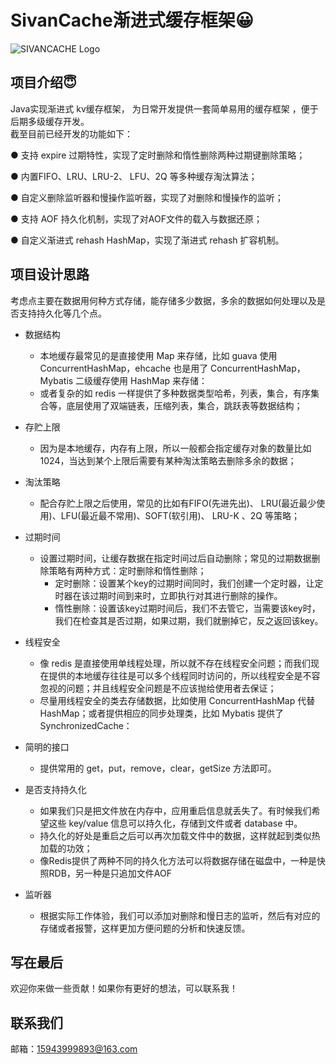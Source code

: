 # SivanCache渐进式缓存框架😀


![SIVANCACHE Logo](https://p16-flow-sign-sg.ciciai.com/ocean-cloud-tos-sg/44b6453b8a67444ba9a4c2f258fa1df0.png~tplv-0es2k971ck-image.png?rk3s=18ea6f23&x-expires=1742024775&x-signature=6MIh%2FpRxBN0EjJsKr0UeS%2BH6tY0%3D)

## 项目介绍😇
Java实现渐进式 kv缓存框架， 为日常开发提供一套简单易用的缓存框架 ，便于后期多级缓存开发。  
截至目前已经开发的功能如下：

● 支持 expire 过期特性，实现了定时删除和惰性删除两种过期键删除策略；

● 内置FIFO、LRU、LRU-2、 LFU、2Q 等多种缓存淘汰算法；

● 自定义删除监听器和慢操作监听器，实现了对删除和慢操作的监听；

● 支持 AOF 持久化机制，实现了对AOF文件的载入与数据还原；

● 自定义渐进式 rehash HashMap，实现了渐进式 rehash 扩容机制。

## 项目设计思路
考虑点主要在数据用何种方式存储，能存储多少数据，多余的数据如何处理以及是否支持持久化等几个点。

- 数据结构
   - 本地缓存最常见的是直接使用 Map 来存储，比如 guava 使用 ConcurrentHashMap，ehcache 也是用了 ConcurrentHashMap，Mybatis 二级缓存使用 HashMap 来存储：
   - 或者复杂的如 redis 一样提供了多种数据类型哈希，列表，集合，有序集合等，底层使用了双端链表，压缩列表，集合，跳跃表等数据结构；

- 存贮上限
   - 因为是本地缓存，内存有上限，所以一般都会指定缓存对象的数量比如 1024，当达到某个上限后需要有某种淘汰策略去删除多余的数据；

- 淘汰策略
   - 配合存贮上限之后使用，常见的比如有FIFO(先进先出)、 LRU(最近最少使用)、LFU(最近最不常用)、SOFT(软引用)、 LRU-K 、2Q 等策略；

- 过期时间
   - 设置过期时间，让缓存数据在指定时间过后自动删除；常见的过期数据删除策略有两种方式：定时删除和惰性删除；
     - 定时删除：设置某个key的过期时间同时，我们创建一个定时器，让定时器在该过期时间到来时，立即执行对其进行删除的操作。
     - 惰性删除：设置该key过期时间后，我们不去管它，当需要该key时，我们在检查其是否过期，如果过期，我们就删掉它，反之返回该key。

- 线程安全
   - 像 redis 是直接使用单线程处理，所以就不存在线程安全问题；而我们现在提供的本地缓存往往是可以多个线程同时访问的，所以线程安全是不容忽视的问题；并且线程安全问题是不应该抛给使用者去保证；
   - 尽量用线程安全的类去存储数据，比如使用 ConcurrentHashMap 代替 HashMap；或者提供相应的同步处理类，比如 Mybatis 提供了 SynchronizedCache：

- 简明的接口
   - 提供常用的 get，put，remove，clear，getSize 方法即可。

- 是否支持持久化
   - 如果我们只是把文件放在内存中，应用重启信息就丢失了。有时候我们希望这些 key/value 信息可以持久化，存储到文件或者 database 中。
   - 持久化的好处是重启之后可以再次加载文件中的数据，这样就起到类似热加载的功效；
   - 像Redis提供了两种不同的持久化方法可以将数据存储在磁盘中，一种是快照RDB，另一种是只追加文件AOF

- 监听器
   - 根据实际工作体验，我们可以添加对删除和慢日志的监听，然后有对应的存储或者报警，这样更加方便问题的分析和快速反馈。

## 写在最后

欢迎你来做一些贡献！如果你有更好的想法，可以联系我！

## 联系我们
邮箱：15943999893@163.com
